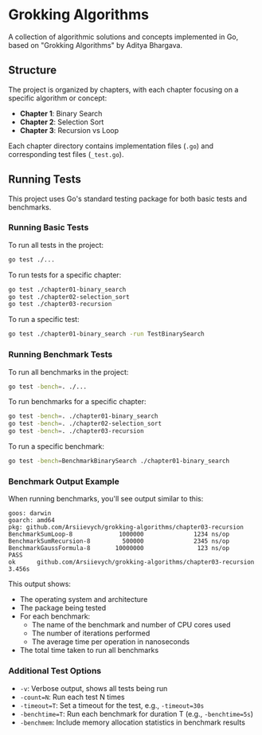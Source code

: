 # Grokking Algorithms

A collection of algorithmic solutions and concepts implemented in Go, based on "Grokking Algorithms" by Aditya Bhargava.

## Structure

The project is organized by chapters, with each chapter focusing on a specific algorithm or concept:

- **Chapter 1**: Binary Search
- **Chapter 2**: Selection Sort
- **Chapter 3**: Recursion vs Loop

Each chapter directory contains implementation files (`.go`) and corresponding test files (`_test.go`).

## Running Tests

This project uses Go's standard testing package for both basic tests and benchmarks.

### Running Basic Tests

To run all tests in the project:

```bash
go test ./...
```

To run tests for a specific chapter:

```bash
go test ./chapter01-binary_search
go test ./chapter02-selection_sort
go test ./chapter03-recursion
```

To run a specific test:

```bash
go test ./chapter01-binary_search -run TestBinarySearch
```

### Running Benchmark Tests

To run all benchmarks in the project:

```bash
go test -bench=. ./...
```

To run benchmarks for a specific chapter:

```bash
go test -bench=. ./chapter01-binary_search
go test -bench=. ./chapter02-selection_sort
go test -bench=. ./chapter03-recursion
```

To run a specific benchmark:

```bash
go test -bench=BenchmarkBinarySearch ./chapter01-binary_search
```

### Benchmark Output Example

When running benchmarks, you'll see output similar to this:

```
goos: darwin
goarch: amd64
pkg: github.com/Arsiievych/grokking-algorithms/chapter03-recursion
BenchmarkSumLoop-8             1000000              1234 ns/op
BenchmarkSumRecursion-8         500000              2345 ns/op
BenchmarkGaussFormula-8       10000000               123 ns/op
PASS
ok      github.com/Arsiievych/grokking-algorithms/chapter03-recursion   3.456s
```

This output shows:
- The operating system and architecture
- The package being tested
- For each benchmark:
  - The name of the benchmark and number of CPU cores used
  - The number of iterations performed
  - The average time per operation in nanoseconds
- The total time taken to run all benchmarks

### Additional Test Options

- `-v`: Verbose output, shows all tests being run
- `-count=N`: Run each test N times
- `-timeout=T`: Set a timeout for the test, e.g., `-timeout=30s`
- `-benchtime=T`: Run each benchmark for duration T (e.g., `-benchtime=5s`)
- `-benchmem`: Include memory allocation statistics in benchmark results
